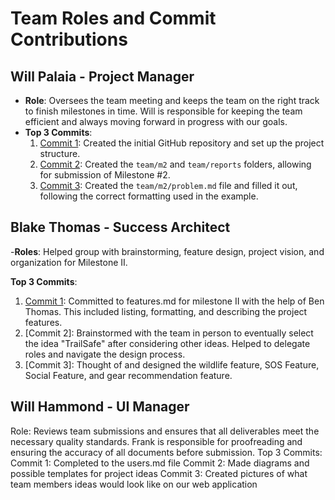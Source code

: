 # Team Roles and Commit Contributions

## Will Palaia - Project Manager
- **Role**: Oversees the team meeting and keeps the team on the right track to finish milestones in time. Will is responsible for keeping the team efficient and always moving forward in progress with our goals.
- **Top 3 Commits**:
  1. [Commit 1](https://github.com/repo/94299bbf1fe97b3fe26477bb5f79dc1f30fece8d): Created the initial GitHub repository and set up the project structure.
  2. [Commit 2](https://github.com/repo/3c63ecef5afb9be9c49fedabd24e4689960fae59): Created the `team/m2` and `team/reports` folders, allowing for submission of Milestone #2.
  3. [Commit 3](https://github.com/repo/e958b2978b1cde55e145abef51b9037c42546f97): Created the `team/m2/problem.md` file and filled it out, following the correct formatting used in the example.

## Blake Thomas - Success Architect 

-**Roles**: Helped group with brainstorming, feature design, project vision, and organization for Milestone II. 

**Top 3 Commits**:
  1. [Commit 1](https://github.com/WillPalaia/326Project/blob/main/team/m2/features.md): Committed to features.md for milestone II with the help of Ben Thomas. This included listing, formatting, and describing the project features.
  2. [Commit 2]: Brainstormed with the team in person to eventually select the idea "TrailSafe" after considering other ideas. Helped to delegate roles and navigate the design process.
  3. [Commit 3]: Thought of and designed the wildlife feature, SOS Feature, Social Feature, and gear recommendation feature. 



## Will Hammond - UI Manager
Role: Reviews team submissions and ensures that all deliverables meet the necessary quality standards. Frank is responsible for proofreading and ensuring the accuracy of all documents before submission.
Top 3 Commits:
Commit 1: Completed to the users.md file
Commit 2: Made diagrams and possible templates for project ideas
Commit 3: Created pictures of what team members ideas would look like on our web application


